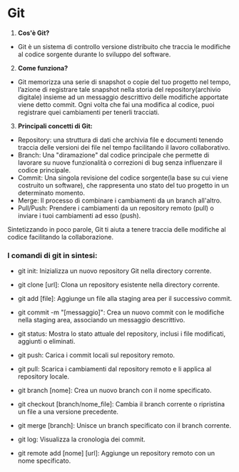 <!-- @format -->

# Git

1. **Cos'è Git?**

- Git è un sistema di controllo versione distribuito che traccia le modifiche al codice sorgente durante lo sviluppo del software.

2. **Come funziona?**

- Git memorizza una serie di snapshot o copie del tuo progetto nel tempo, l’azione di registrare tale snapshot nella storia del repository(archivio digitale) insieme ad un messaggio descrittivo delle modifiche apportate viene detto commit. Ogni volta che fai una modifica al codice, puoi registrare quei cambiamenti per tenerli tracciati.

3. **Principali concetti di Git:**

- Repository: una struttura di dati che archivia file e documenti tenendo traccia delle versioni dei file nel tempo facilitando il lavoro collaborativo.
- Branch: Una "diramazione" dal codice principale che permette di lavorare su nuove funzionalità o correzioni di bug senza influenzare il codice principale.
- Commit: Una singola revisione del codice sorgente(la base su cui viene costruito un software), che rappresenta uno stato del tuo progetto in un determinato momento.
- Merge: Il processo di combinare i cambiamenti da un branch all'altro.
- Pull/Push: Prendere i cambiamenti da un repository remoto (pull) o inviare i tuoi cambiamenti ad esso (push).

Sintetizzando in poco parole, Git ti aiuta a tenere traccia delle modifiche al codice facilitando la collaborazione.

### I comandi di git in sintesi:

- git init: Inizializza un nuovo repository Git nella directory corrente.

- git clone [url]: Clona un repository esistente nella directory corrente.

- git add [file]: Aggiunge un file alla staging area per il successivo commit.

- git commit -m "[messaggio]": Crea un nuovo commit con le modifiche nella staging area, associando un messaggio descrittivo.

- git status: Mostra lo stato attuale del repository, inclusi i file modificati, aggiunti o eliminati.

- git push: Carica i commit locali sul repository remoto.

- git pull: Scarica i cambiamenti dal repository remoto e li applica al repository locale.

- git branch [nome]: Crea un nuovo branch con il nome specificato.

- git checkout [branch/nome_file]: Cambia il branch corrente o ripristina un file a una versione precedente.

- git merge [branch]: Unisce un branch specificato con il branch corrente.

- git log: Visualizza la cronologia dei commit.

- git remote add [nome] [url]: Aggiunge un repository remoto con un nome specificato.
